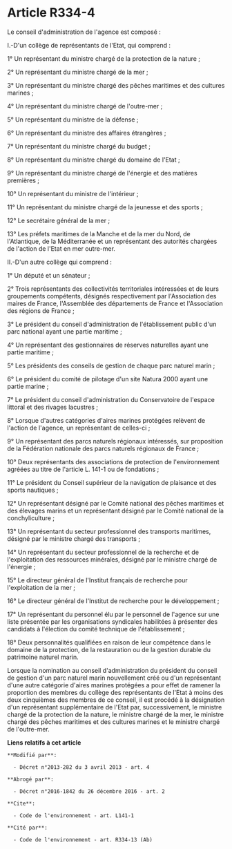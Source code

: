 # Article R334-4

Le conseil d'administration de l'agence est composé : 

I.-D'un collège de représentants de l'Etat, qui comprend : 

1° Un représentant du ministre chargé de la protection de la nature ; 

2° Un représentant du ministre chargé de la mer ; 

3° Un représentant du ministre chargé des pêches maritimes et des cultures marines ; 

4° Un représentant du ministre chargé de l'outre-mer ; 

5° Un représentant du ministre de la défense ; 

6° Un représentant du ministre des affaires étrangères ; 

7° Un représentant du ministre chargé du budget ; 

8° Un représentant du ministre chargé du domaine de l'Etat ; 

9° Un représentant du ministre chargé de l'énergie et des matières premières ; 

10° Un représentant du ministre de l'intérieur ; 

11° Un représentant du ministre chargé de la jeunesse et des sports ; 

12° Le secrétaire général de la mer ; 

13° Les préfets maritimes de la Manche et de la mer du Nord, de l'Atlantique, de la Méditerranée et un représentant des
autorités chargées de l'action de l'Etat en mer outre-mer. 

II.-D'un autre collège qui comprend : 

1° Un député et un sénateur ; 

2° Trois représentants des collectivités territoriales intéressées et de leurs groupements compétents, désignés
respectivement par l'Association des maires de France, l'Assemblée des départements de France et l'Association des régions de
France ; 

3° Le président du conseil d'administration de l'établissement public d'un parc national ayant une partie maritime ; 

4° Un représentant des gestionnaires de réserves naturelles ayant une partie maritime ; 

5° Les présidents des conseils de gestion de chaque parc naturel marin ; 

6° Le président du comité de pilotage d'un site Natura 2000 ayant une partie marine ; 

7° Le président du conseil d'administration du Conservatoire de l'espace littoral et des rivages lacustres ; 

8° Lorsque d'autres catégories d'aires marines protégées relèvent de l'action de l'agence, un représentant de celles-ci ; 

9° Un représentant des parcs naturels régionaux intéressés, sur proposition de la Fédération nationale des parcs naturels
régionaux de France ; 

10° Deux représentants des associations de protection de l'environnement agréées au titre de l'article L. 141-1 ou de
fondations ; 

11° Le président du Conseil supérieur de la navigation de plaisance et des sports nautiques ; 

12° Un représentant désigné par le Comité national des pêches maritimes et des élevages marins et un représentant désigné par
le Comité national de la conchyliculture ; 

13° Un représentant du secteur professionnel des transports maritimes, désigné par le ministre chargé des transports ; 

14° Un représentant du secteur professionnel de la recherche et de l'exploitation des ressources minérales, désigné par le
ministre chargé de l'énergie ; 

15° Le directeur général de l'Institut français de recherche pour l'exploitation de la mer ; 

16° Le directeur général de l'Institut de recherche pour le développement ; 

17° Un représentant du personnel élu par le personnel de l'agence sur une liste présentée par les organisations syndicales
habilitées à présenter des candidats à l'élection du comité technique de l'établissement ; 

18° Deux personnalités qualifiées en raison de leur compétence dans le domaine de la protection, de la restauration ou de la
gestion durable du patrimoine naturel marin. 

Lorsque la nomination au conseil d'administration du président du conseil de gestion d'un parc naturel marin nouvellement
créé ou d'un représentant d'une autre catégorie d'aires marines protégées a pour effet de ramener la proportion des membres
du collège des représentants de l'Etat à moins des deux cinquièmes des membres de ce conseil, il est procédé à la désignation
d'un représentant supplémentaire de l'Etat par, successivement, le ministre chargé de la protection de la nature, le ministre
chargé de la mer, le ministre chargé des pêches maritimes et des cultures marines et le ministre chargé de l'outre-mer.

**Liens relatifs à cet article**

	**Modifié par**:

	  - Décret n°2013-282 du 3 avril 2013 - art. 4

	**Abrogé par**:

	  - Décret n°2016-1842 du 26 décembre 2016 - art. 2

	**Cite**:

	  - Code de l'environnement - art. L141-1

	**Cité par**:

	  - Code de l'environnement - art. R334-13 (Ab)
